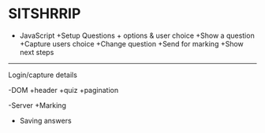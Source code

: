 # SITSHRRIP

- JavaScript
+Setup Questions + options & user choice
+Show a question
+Capture users choice
+Change question
+Send for marking
+Show next steps

-------------------------------

Login/capture details

-DOM
+header
+quiz
+pagination


-Server
+Marking
+ Saving answers
